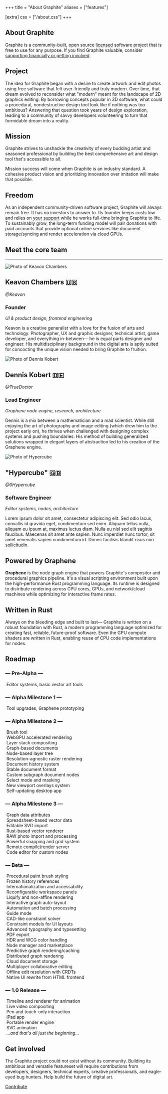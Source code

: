 +++
title = "About Graphite"
aliases = ["features"]

[extra]
css = ["/about.css"]
+++

<section class="section-row">
<div class="section">

# About Graphite

Graphite is a community-built, open source [licensed](/license) software project that is free to use for any purpose. If you find Graphite valuable, consider [supporting financially or getting involved](/contribute).

</div>
</section>

<section class="section-row">
<div class="section">

## Project

The idea for Graphite began with a desire to create artwork and edit photos using free software that felt user-friendly and truly modern. Over time, that dream evolved to reconsider what "modern" meant for the landscape of 2D graphics editing. By borrowing concepts popular in 3D software, what could a procedural, nondestructive design tool look like if nothing was too ambitious? Answering that question took years of design exploration, leading to a community of savvy developers volunteering to turn that formidable dream into a reality.

</div>
</section>

<section class="section-row">

<div class="diptych">

<div class="section">

## Mission

Graphite strives to unshackle the creativity of every budding artist and seasoned professional by building the best comprehensive art and design tool that's accessible to all.

Mission success will come when Graphite is an industry standard. A cohesive product vision and prioritizing innovation over imitation will make that possible.

</div>
<div class="section">

## Freedom

As an independent community-driven software project, Graphite will always remain free. It has no investors to answer to. Its founder keeps costs low and relies on [your support](/contribute) while he works full-time bringing Graphite to life. To sustainably grow, the long-term funding model will pair donations with paid accounts that provide optional online services like document storage/syncing and render acceleration via cloud GPUs.

<!-- A batteries-included creative app for every kind of digital artist where -->

<!-- ## Statistics

- [GitHub stars](https://github.com/GraphiteEditor/Graphite/stargazers): <span class="loading-data" data-github-stars></span>
- [Contributors](https://github.com/GraphiteEditor/Graphite/graphs/contributors): <span class="loading-data" data-contributors></span>
- [Code commits](https://github.com/GraphiteEditor/Graphite/commits/master): <span class="loading-data" data-code-commits></span>
- [First line of code](https://github.com/GraphiteEditor/Graphite/commit/bca97cbeff8e38b426cfb410159cb21132062fba): Feb. 14, 2021

<script>
(async () => {
	const response = await fetch("https://api.github.com/repos/graphiteeditor/graphite?per_page=1");
	const json = await response.json();
	const stars = parseInt(json.stargazers_count);
	if (!stars) return;

	document.querySelector("[data-github-stars]").innerText = `${Math.round(stars / 100) / 10}k ⭐`;
})();
(async () => {
	const response = await fetch("https://api.github.com/repos/graphiteeditor/graphite/contributors?per_page=1");
	const link = [...response.headers].find(([header, _]) => header === "link")[1];
	if (!link) return;
	// With one page per contributor, the last past number is the contributor count
	const contributors = parseInt(link.match(/page=(\d+)>; rel="last"/)[1]);
	if (!contributors) return;

	document.querySelector("[data-contributors]").innerText = contributors;
})();
(async () => {
	const response = await fetch("https://api.github.com/repos/graphiteeditor/graphite/commits?per_page=1");
	const link = [...response.headers].find(([header, _]) => header === "link")[1];
	if (!link) return;
	// With one page per commit, the last past number is the commit count
	const commits = parseInt(link.match(/page=(\d+)>; rel="last"/)[1]);
	if (!commits) return;

	document.querySelector("[data-code-commits]").innerText = commits;
})();
</script> -->

</div>

</div>

</section>

<!-- <section id="opener-message" class="section-row">
<div class="section">

## A 2D creative tool made for everyone

With great power comes great accessibility. Graphite is built on the belief that the best creative tools can be powerful and within reach of all, from students to studios.

Graphite is designed with a friendly and intuitive interface where a delightful user experience is of first-class importance. It is available for free under an open source [license](/license) and usable [instantly through a web browser](https://editor.graphite.rs) or an upcoming native client on Windows, Mac, and Linux.

It's easy to learn and teach, yet Graphite's accessible design does not sacrifice versatility for simplicity. The node-based workflow opens doors to an ecosystem of powerful capabilities catering to casual and professional users alike.

</div>
<div class="graphic">
	<img src="https://static.graphite.rs/content/index/brush__2.svg" alt="" />
</div>
</section> -->

<section id="core-team" class="feature-box">
<div class="box">

<h1 class="box-header">Meet the core team</h1>

---

<div class="triptych">

<div class="section">

![Photo of Keavon Chambers](https://files.keavon.com/-/SinfulLightcyanCrocodile/Paper_Portrait_3.png)

## Keavon Chambers <span class="flag" title="American">🇺🇸</span>

*@Keavon*

### Founder

*UI & product design, frontend engineering*

Keavon is a creative generalist with a love for the fusion of arts and technology. Photographer, UX and graphic designer, technical artist, game developer, and everything in-between— he is equal parts designer and engineer. His multidisciplinary background in the digital arts is aptly suited for concocting the unique vision needed to bring Graphite to fruition.

</div>
<div class="section">

![Photo of Dennis Kobert](https://files.keavon.com/-/RewardingPreciousAttwatersprairiechicken/Paper_Portrait_1.png)

## Dennis Kobert <span class="flag" title="German">🇩🇪</span>

*@TrueDoctor*

### Lead Engineer

*Graphene node engine, research, architecture*

Dennis is a mix between a mathematician and a mad scientist. While still enjoying the art of photography and image editing (which drew him to the project early on), he thrives when challenged with designing complex systems and pushing boundaries. His method of building generalized solutions wrapped in elegant layers of abstraction led to his creation of the Graphene engine.

</div>
<div class="section">

![Photo of Hypercube](https://files.keavon.com/-/ConcreteQuarterlyBrownbear/Paper_Portrait_2.png)

## "Hypercube" <span class="flag" title="British">🇬🇧</span>

*@0Hypercube*

### Software Engineer

*Editor systems, nodes, architecture*

Lorem ipsum dolor sit amet, consectetur adipiscing elit. Sed odio lacus, convallis id gravida eget, condimentum sed enim. Aliquam tellus nulla, aliquam eu ipsum at, maximus luctus diam. Nulla eu nisl sed elit sagittis faucibus. Maecenas sit amet ante sapien. Nunc imperdiet nunc tortor, sit amet venenatis sapien condimentum id. Donec facilisis blandit risus non sollicitudin.

</div>

</div>

</div>
</section>

<section class="section-row">

<div class="diptych">

<div class="section">

## Powered by Graphene

<strong>Graphene</strong> is the node graph engine that powers Graphite's compositor and procedural graphics pipeline. It's a visual scripting environment built upon the high-performance Rust programming language. Its runtime is designed to distribute rendering across CPU cores, GPUs, and network/cloud machines while optimizing for interactive frame rates.

<!-- Rust programmers may find the following technical details to be of interest. Graphene node graphs are programs built out of reusable Rust functions using Graphite as a visual "code" editor. New nodes and data types can be implemented by writing custom Rust code with a built-in text editor. `no_std` code also gets compiled to GPU compute shaders using [`rust-gpu`](https://github.com/EmbarkStudios/rust-gpu). Each node is independently pre-compiled by `rustc` into portable WASM binaries and linked at runtime. Groups of nodes may be compiled into one unit of execution, utilizing Rust's zero-cost abstractions and optimizations to run with less overhead. And whole node graphs can be compiled into standalone executables for use outside Graphite. -->

</div>
<div class="section">

<!-- ## Proudly written in Rust -->
## Written in Rust

Always on the bleeding edge and built to last— Graphite is written on a robust foundation with Rust, a modern programming language optimized for creating fast, reliable, future-proof software. Even the GPU compute shaders are written in Rust, enabling reuse of CPU code implementations for nodes.

<!-- The underlying node graph engine that computes and renders Graphite documents is called Graphene. The Graphene engine is an extension of the Rust language, acting as a system for chaining together modular functions into useful pipelines with GPU and parallel computation. Artists can harness these powerful capabilities directly in the Graphite editor without touching code. Technical artists and programmers can write reusable Rust functions to extend the capabilities of Graphite and create new nodes to share with the community. -->

</div>

</div>

</section>

<section class="section-row">
<div class="section">

## Roadmap

<!-- and [monthly sprints](https://github.com/GraphiteEditor/Graphite/milestones). -->
<!-- Development broke ground in February 2021. -->
<!-- TODO -->

<div class="roadmap">
	<div class="informational-group features">
		<div class="informational complete heading" title="Development Complete">
			<h3>— Pre-Alpha —</h3>
		</div>
		<div class="informational complete" title="Development Complete">
			<img class="atlas" style="--atlas-index: 0" src="icon-atlas-roadmap.png" alt="" />
			<span>Editor systems, basic vector art tools</span>
		</div>
		<div class="informational complete heading" title="Development Complete">
			<h3>— Alpha Milestone 1 —</h3>
		</div>
		<div class="informational complete" title="Development Complete">
			<img class="atlas" style="--atlas-index: 1" src="icon-atlas-roadmap.png" alt="" />
			<span>Tool upgrades, Graphene prototyping</span>
		</div>
		<div class="informational ongoing heading" title="Development Ongoing">
			<h3>— Alpha Milestone 2 —</h3>
		</div>
		<div class="informational complete" title="Development Complete">
			<img class="atlas" style="--atlas-index: 4" src="icon-atlas-roadmap.png" alt="" />
			<span>Brush tool</span>
		</div>
		<div class="informational ongoing" title="Development Ongoing">
			<img class="atlas" style="--atlas-index: 11" src="icon-atlas-roadmap.png" alt="" />
			<span>WebGPU accelerated rendering</span>
		</div>
		<div class="informational ongoing" title="Development Ongoing">
			<img class="atlas" style="--atlas-index: 2" src="icon-atlas-roadmap.png" alt="" />
			<span>Layer stack compositing</span>
		</div>
		<div class="informational ongoing">
			<img class="atlas" style="--atlas-index: 5" src="icon-atlas-roadmap.png" alt="" />
			<span>Graph-based documents</span>
		</div>
		<div class="informational">
			<img class="atlas" style="--atlas-index: 3" src="icon-atlas-roadmap.png" alt="" />
			<span>Node-based layer tree</span>
		</div>
		<div class="informational">
			<img class="atlas" style="--atlas-index: 14" src="icon-atlas-roadmap.png" alt="" />
			<span>Resolution-agnostic raster rendering</span>
		</div>
		<div class="informational">
			<img class="atlas" style="--atlas-index: 19" src="icon-atlas-roadmap.png" alt="" />
			<span>Document history system</span>
		</div>
		<div class="informational">
			<img class="atlas" style="--atlas-index: 18" src="icon-atlas-roadmap.png" alt="" />
			<span>Stable document format</span>
		</div>
		<div class="informational">
			<img class="atlas" style="--atlas-index: 7" src="icon-atlas-roadmap.png" alt="" />
			<span>Custom subgraph document nodes</span>
		</div>
		<div class="informational">
			<img class="atlas" style="--atlas-index: 22" src="icon-atlas-roadmap.png" alt="" />
			<span>Select mode and masking</span>
		</div>
		<div class="informational">
			<img class="atlas" style="--atlas-index: 13" src="icon-atlas-roadmap.png" alt="" />
			<span>New viewport overlays system</span>
		</div>
		<div class="informational">
			<img class="atlas" style="--atlas-index: 6" src="icon-atlas-roadmap.png" alt="" />
			<span>Self-updating desktop app</span>
		</div>
		<div class="informational heading">
			<h3>— Alpha Milestone 3 —</h3>
		</div>
		<div class="informational">
			<img class="atlas" style="--atlas-index: 8" src="icon-atlas-roadmap.png" alt="" />
			<span>Graph data attributes</span>
		</div>
		<div class="informational">
			<img class="atlas" style="--atlas-index: 9" src="icon-atlas-roadmap.png" alt="" />
			<span>Spreadsheet-based vector data</span>
		</div>
		<div class="informational">
			<img class="atlas" style="--atlas-index: 10" src="icon-atlas-roadmap.png" alt="" />
			<span>Editable SVG import</span>
		</div>
		<div class="informational">
			<img class="atlas" style="--atlas-index: 12" src="icon-atlas-roadmap.png" alt="" />
			<span>Rust-based vector renderer</span>
		</div>
		<div class="informational">
			<img class="atlas" style="--atlas-index: 20" src="icon-atlas-roadmap.png" alt="" />
			<span>RAW photo import and processing</span>
		</div>
		<div class="informational">
			<img class="atlas" style="--atlas-index: 15" src="icon-atlas-roadmap.png" alt="" />
			<span>Powerful snapping and grid system</span>
		</div>
		<div class="informational">
			<img class="atlas" style="--atlas-index: 16" src="icon-atlas-roadmap.png" alt="" />
			<span>Remote compile/render server</span>
		</div>
		<div class="informational">
			<img class="atlas" style="--atlas-index: 17" src="icon-atlas-roadmap.png" alt="" />
			<span>Code editor for custom nodes</span>
		</div>
		<div class="informational heading">
			<h3>— Beta —</h3>
		</div>
		<div class="informational">
			<img class="atlas" style="--atlas-index: 21" src="icon-atlas-roadmap.png" alt="" />
			<span>Procedural paint brush styling</span>
		</div>
		<div class="informational">
			<img class="atlas" style="--atlas-index: 23" src="icon-atlas-roadmap.png" alt="" />
			<span>Frozen history references</span>
		</div>
		<div class="informational">
			<img class="atlas" style="--atlas-index: 24" src="icon-atlas-roadmap.png" alt="" />
			<span>Internationalization and accessability</span>
		</div>
		<div class="informational">
			<img class="atlas" style="--atlas-index: 25" src="icon-atlas-roadmap.png" alt="" />
			<span>Reconfigurable workspace panels</span>
		</div>
		<div class="informational">
			<img class="atlas" style="--atlas-index: 26" src="icon-atlas-roadmap.png" alt="" />
			<span>Liquify and non-affine rendering</span>
		</div>
		<div class="informational">
			<img class="atlas" style="--atlas-index: 27" src="icon-atlas-roadmap.png" alt="" />
			<span>Interactive graph auto-layout</span>
		</div>
		<div class="informational">
			<img class="atlas" style="--atlas-index: 28" src="icon-atlas-roadmap.png" alt="" />
			<span>Automation and batch processing</span>
		</div>
		<div class="informational">
			<img class="atlas" style="--atlas-index: 29" src="icon-atlas-roadmap.png" alt="" />
			<span>Guide mode</span>
		</div>
		<div class="informational">
			<img class="atlas" style="--atlas-index: 30" src="icon-atlas-roadmap.png" alt="" />
			<span>CAD-like constraint solver</span>
		</div>
		<div class="informational">
			<img class="atlas" style="--atlas-index: 31" src="icon-atlas-roadmap.png" alt="" />
			<span>Constraint models for UI layouts</span>
		</div>
		<div class="informational">
			<img class="atlas" style="--atlas-index: 32" src="icon-atlas-roadmap.png" alt="" />
			<span>Advanced typography and typesetting</span>
		</div>
		<div class="informational">
			<img class="atlas" style="--atlas-index: 33" src="icon-atlas-roadmap.png" alt="" />
			<span>PDF export</span>
		</div>
		<div class="informational">
			<img class="atlas" style="--atlas-index: 34" src="icon-atlas-roadmap.png" alt="" />
			<span>HDR and WCG color handling</span>
		</div>
		<div class="informational">
			<img class="atlas" style="--atlas-index: 35" src="icon-atlas-roadmap.png" alt="" />
			<span>Node manager and marketplace</span>
		</div>
		<div class="informational">
			<img class="atlas" style="--atlas-index: 36" src="icon-atlas-roadmap.png" alt="" />
			<span>Predictive graph rendering/caching</span>
		</div>
		<div class="informational">
			<img class="atlas" style="--atlas-index: 37" src="icon-atlas-roadmap.png" alt="" />
			<span>Distributed graph rendering</span>
		</div>
		<div class="informational">
			<img class="atlas" style="--atlas-index: 38" src="icon-atlas-roadmap.png" alt="" />
			<span>Cloud document storage</span>
		</div>
		<div class="informational">
			<img class="atlas" style="--atlas-index: 39" src="icon-atlas-roadmap.png" alt="" />
			<span>Multiplayer collaborative editing</span>
		</div>
		<div class="informational">
			<img class="atlas" style="--atlas-index: 40" src="icon-atlas-roadmap.png" alt="" />
			<span>Offline edit resolution with CRDTs</span>
		</div>
		<div class="informational">
			<img class="atlas" style="--atlas-index: 41" src="icon-atlas-roadmap.png" alt="" />
			<span>Native UI rewrite from HTML frontend</span>
		</div>
		<div class="informational heading">
			<h3>— 1.0 Release —</h3>
		</div>
		<div class="informational">
			<img class="atlas" style="--atlas-index: 42" src="icon-atlas-roadmap.png" alt="" />
			<span>Timeline and renderer for animation</span>
		</div>
		<div class="informational">
			<img class="atlas" style="--atlas-index: 43" src="icon-atlas-roadmap.png" alt="" />
			<span>Live video compositing</span>
		</div>
		<div class="informational">
			<img class="atlas" style="--atlas-index: 44" src="icon-atlas-roadmap.png" alt="" />
			<span>Pen and touch-only interaction</span>
		</div>
		<div class="informational">
			<img class="atlas" style="--atlas-index: 45" src="icon-atlas-roadmap.png" alt="" />
			<span>iPad app</span>
		</div>
		<div class="informational">
			<img class="atlas" style="--atlas-index: 46" src="icon-atlas-roadmap.png" alt="" />
			<span>Portable render engine</span>
		</div>
		<div class="informational">
			<img class="atlas" style="--atlas-index: 48" src="icon-atlas-roadmap.png" alt="" />
			<span>SVG animation</span>
		</div>
		<div class="informational">
			<img class="atlas" style="--atlas-index: 49" src="icon-atlas-roadmap.png" alt="" />
			<span><em>…and that's all just the beginning…</em></span>
		</div>
	</div>
</div>

</div>
</section>

<section id="get-involved-box" class="feature-box">
<div class="box">
<div class="diptych">

<div class="section">

## Get involved

The Graphite project could not exist without its community. Building its ambitious and versatile featureset will require contributions from developers, designers, technical experts, creative professionals, and eagle-eyed bug hunters. Help build the future of digital art.

<a href="/contribute" class="link arrow">Contribute</a>

</div>
<div class="graphic">
	<img src="https://static.graphite.rs/content/index/volunteer.svg" alt="" />
</div>

</div>
</div>
</section>
